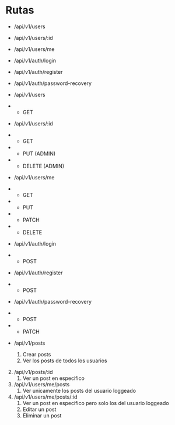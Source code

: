 # Rutas

- /api/v1/users
- /api/v1/users/:id
- /api/v1/users/me
- /api/v1/auth/login
- /api/v1/auth/register
- /api/v1/auth/password-recovery

- /api/v1/users
- - GET 

- /api/v1/users/:id
- - GET
- - PUT (ADMIN)
- - DELETE (ADMIN)

- /api/v1/users/me
- - GET
- - PUT
- - PATCH
- - DELETE

- /api/v1/auth/login
- - POST

- /api/v1/auth/register
- - POST

- /api/v1/auth/password-recovery
- - POST
- - PATCH

- /api/v1/posts
    1. Crear posts
    2. Ver los posts de todos los usuarios
2. /api/v1/posts/:id 
    1. Ver un post en especifico
3. /api/v1/users/me/posts
    1. Ver unicamente los posts del usuario loggeado
4. /api/v1/users/me/posts/:id 
    1. Ver un post en especifico pero solo los del usuario loggeado
    2. Editar un post
    3. Eliminar un post